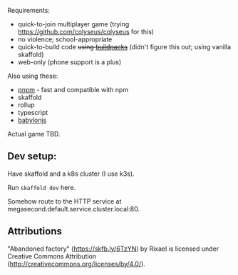 Requirements:

- quick-to-join multiplayer game (trying https://github.com/colyseus/colyseus
  for this)
- no violence; school-appropriate
- quick-to-build code ~~using [buildpacks](https://buildpacks.io/)~~ (didn't
  figure this out; using vanilla skaffold)
- web-only (phone support is a plus)

Also using these:

- [pnpm](https://pnpm.js.org/en) - fast and compatible with npm
- skaffold
- rollup
- typescript
- [babylonjs](https://www.babylonjs.com/)

Actual game TBD.

## Dev setup:

Have skaffold and a k8s cluster (I use k3s).

Run `skaffold dev` here.

Somehow route to the HTTP service at megasecond.default.service.cluster.local:80.


## Attributions

"Abandoned factory" (https://skfb.ly/6TzYN) by Rixael is licensed under Creative Commons Attribution (http://creativecommons.org/licenses/by/4.0/).
